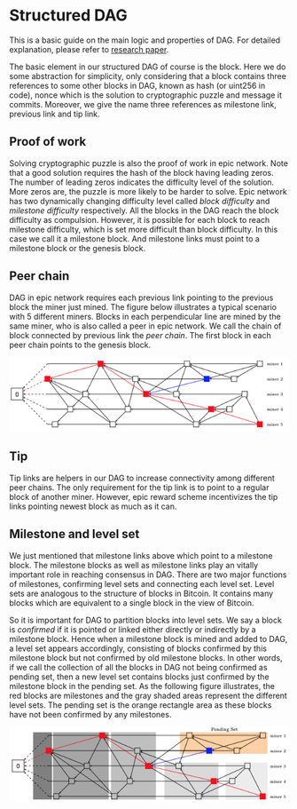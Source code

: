 # Structured DAG

This is a basic guide on the main logic and properties of DAG. For detailed explanation, please refer to [research paper](https://arxiv.org/pdf/1901.02755.pdf).

The basic element in our structured DAG of course is the block. Here we do some abstraction for simplicity, only considering that a block contains three references to some other blocks in DAG, known as hash (or uint256 in code), nonce which is the solution to cryptographic puzzle and message it commits. Moreover, we give the name three references as milestone link, previous link and tip link.

## Proof of work

Solving cryptographic puzzle is also the proof of work in epic network. Note that a good solution requires the hash of the block having leading zeros. The number of leading zeros indicates the difficulty level of the solution. More zeros are, the puzzle is more likely to be harder to solve. Epic network has two dynamically changing difficulty level called *block difficulty* and *milestone difficulty* respectively. All the blocks in the DAG reach the block difficulty as compulsion. However, it is possible for each block to reach milestone difficulty, which is set more difficult than block difficulty. In this case we call it a milestone block. And milestone links must point to a milestone block or the genesis block.

## Peer chain

DAG in epic network requires each previous link pointing to the previous block the miner just mined. The figure below illustrates a typical scenario with 5 different miners. Blocks in each perpendicular line are mined by the same miner, who is also called a peer in epic network. We call the chain of block connected by previous link the *peer chain*. The first block in each peer chain points to the genesis block.

![Peer Chain Illustration](../.gitbook/assets/peer_chain_illu.png)

## Tip

Tip links are helpers in our DAG to increase connectivity among different peer chains. The only requirement for the tip link is to point to a regular block of another miner. However, epic reward scheme incentivizes the tip links pointing newest block as much as it can.

## Milestone and level set

We just mentioned that milestone links above which point to a milestone block. The milestone blocks as well as milestone links play an vitally important role in reaching consensus in DAG. There are two major functions of milestones, confirming level sets and connecting each level set. Level sets are analogous to the structure of blocks in Bitcoin. It contains many blocks which are equivalent to a single block in the view of Bitcoin. 

So it is important for DAG to partition blocks into level sets. We say a block is *confirmed* if it is pointed or linked either directly or indirectly by a milestone block. Hence when a milestone block is mined and added to DAG, a level set appears accordingly, consisting of blocks confirmed by this milestone block but not confirmed by old milestone blocks. In other words, if we call the collection of all the blocks in DAG not being confirmed as pending set, then a new level set contains blocks just confirmed by the milestone block in the pending set. As the following figure illustrates, the red blocks are milestones and the gray shaded areas represent the different level sets. The pending set is the orange rectangle area as these blocks have not been confirmed by any milestones.

![Sample Level Set](../.gitbook/assets/level_set_illu.png)
